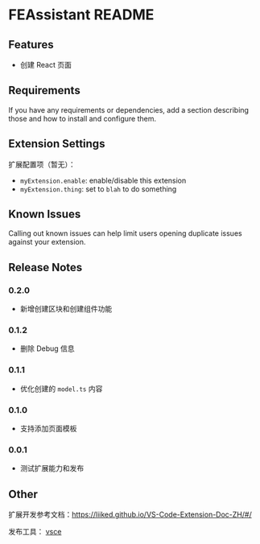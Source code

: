 # FEAssistant README

## Features

- 创建 React 页面

## Requirements

If you have any requirements or dependencies, add a section describing those and how to install and configure them.

## Extension Settings

扩展配置项（暂无）：

* `myExtension.enable`: enable/disable this extension
* `myExtension.thing`: set to `blah` to do something

## Known Issues

Calling out known issues can help limit users opening duplicate issues against your extension.

## Release Notes

### 0.2.0

- 新增创建区块和创建组件功能

### 0.1.2

- 删除 Debug 信息

### 0.1.1

- 优化创建的 `model.ts` 内容

### 0.1.0

- 支持添加页面模板

### 0.0.1

- 测试扩展能力和发布

## Other

扩展开发参考文档：https://liiked.github.io/VS-Code-Extension-Doc-ZH/#/

发布工具： [vsce](https://github.com/Microsoft/vsce)
